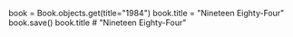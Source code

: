 book = Book.objects.get(title="1984")
book.title = "Nineteen Eighty-Four"
book.save()
book.title  # "Nineteen Eighty-Four"
